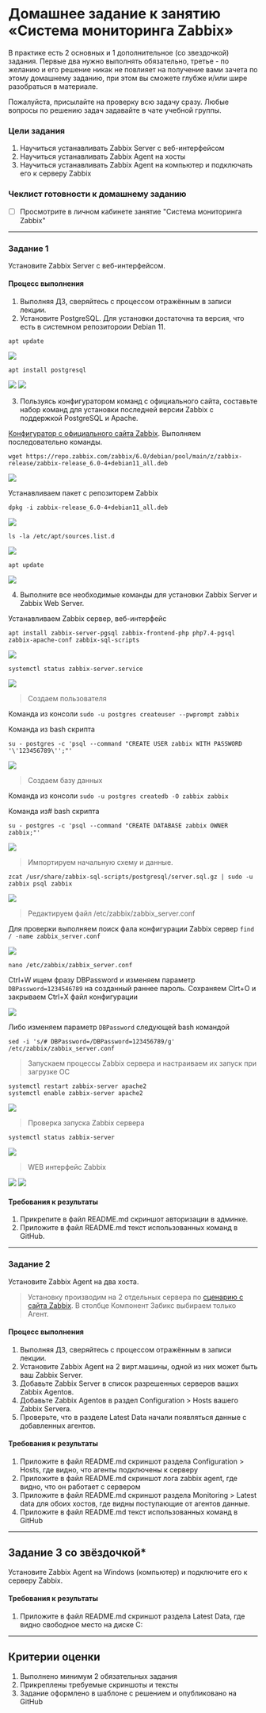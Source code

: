 # Домашнее задание к занятию «Система мониторинга Zabbix»

В практике есть 2 основных и 1 дополнительное (со звездочкой) задания. Первые два нужно выполнять обязательно, третье - по желанию и его решение никак не повлияет на получение вами зачета по этому домашнему заданию, при этом вы сможете глубже и/или шире разобраться в материале. 

Пожалуйста, присылайте на проверку всю задачу сразу. Любые вопросы по решению задач задавайте в чате учебной группы.

### Цели задания
1. Научиться устанавливать Zabbix Server c веб-интерфейсом
2. Научиться устанавливать Zabbix Agent на хосты
3. Научиться устанавливать Zabbix Agent на компьютер и подключать его к серверу Zabbix 

### Чеклист готовности к домашнему заданию
- [ ] Просмотрите в личном кабинете занятие "Система мониторинга Zabbix" 

---

### Задание 1 

Установите Zabbix Server с веб-интерфейсом.

#### Процесс выполнения
1. Выполняя ДЗ, сверяйтесь с процессом отражённым в записи лекции.
2. Установите PostgreSQL. Для установки достаточна та версия, что есть в системном репозитороии Debian 11.

`apt update`

<img src = "img/hw02-001.png">

`apt install postgresql`

<img src = "img/hw02-002.png">

<img src = "img/hw02-003.png">

3. Пользуясь конфигуратором команд с официального сайта, составьте набор команд для установки последней версии Zabbix с поддержкой PostgreSQL и Apache.

[Конфигуратор с официального сайта Zabbix](https://www.zabbix.com/ru/download?zabbix=6.0&os_distribution=debian&os_version=11&components=server_frontend_agent&db=pgsql&ws=apache). Выполняем последовательно команды.

`wget https://repo.zabbix.com/zabbix/6.0/debian/pool/main/z/zabbix-release/zabbix-release_6.0-4+debian11_all.deb`

<img src = "img/hw02-004.png">

Устанавливаем пакет с репозиторем Zabbix

`dpkg -i zabbix-release_6.0-4+debian11_all.deb`

<img src = "img/hw02-005.png">

`ls -la /etc/apt/sources.list.d`

<img src = "img/hw02-006.png">

`apt update`

<img src = "img/hw02-007.png">

4. Выполните все необходимые команды для установки Zabbix Server и Zabbix Web Server.

Устанавливаем Zabbix сервер, веб-интерфейс

`apt install zabbix-server-pgsql zabbix-frontend-php php7.4-pgsql zabbix-apache-conf zabbix-sql-scripts`

<img src = "img/hw02-008.png">

`systemctl status zabbix-server.service`

<img src = "img/hw02-009.png">


> Создаем пользователя

Команда из консоли `sudo -u postgres createuser --pwprompt zabbix`

Команда из bash скрипта

`su - postgres -c 'psql --command "CREATE USER zabbix WITH PASSWORD '\'123456789\'';"'`

<img src = "img/hw02-010.png">

> Создаем базу данных

Команда из консоли `sudo -u postgres createdb -O zabbix zabbix`

Команда из# bash скрипта

`su - postgres -c 'psql --command "CREATE DATABASE zabbix OWNER zabbix;"'`

<img src = "img/hw02-011.png">

> Импортируем начальную схему и данные. 

`zcat /usr/share/zabbix-sql-scripts/postgresql/server.sql.gz | sudo -u zabbix psql zabbix`

<img src = "img/hw02-012.png">

> Редактируем файл /etc/zabbix/zabbix_server.conf

Для проверки выполняем поиск фала конфигурации Zabbix сервер `find / -name zabbix_server.conf`

<img src = "img/hw02-013.png">

`nano /etc/zabbix/zabbix_server.conf`

Ctrl+W ищем фразу DBPassword и изменяем параметр `DBPassword=1234546789` на созданный раннее пароль. Сохраняем Clrt+O и закрываем Ctrl+X файл конфигурации

<img src = "img/hw02-014.png">

Либо изменяем параметр `DBPassword` следующей bash командой

`sed -i 's/# DBPassword=/DBPassword=123456789/g' /etc/zabbix/zabbix_server.conf`

> Запускаем процессы Zabbix сервера и настраиваем их запуск при загрузке ОС

```
systemctl restart zabbix-server apache2
systemctl enable zabbix-server apache2
```

<img src = "img/hw02-015.png">

> Проверка запуска Zabbix сервера

`systemctl status zabbix-server`

<img src = "img/hw02-016.png">

> WEB интерфейс Zabbix

<img src = "img/hw02-017.png">

<img src = "img/hw02-018.png">

#### Требования к результаты 
1. Прикрепите в файл README.md скриншот авторизации в админке.
2. Приложите в файл README.md текст использованных команд в GitHub.

---

### Задание 2 

Установите Zabbix Agent на два хоста.

> Установку производим на 2 отдельных сервера по [сценарию с сайта Zabbix](https://www.zabbix.com/ru/download?zabbix=6.0&os_distribution=debian&os_version=11&components=agent&db=&ws=). В столбце Компонент Забикс выбираем только Агент.

#### Процесс выполнения
1. Выполняя ДЗ, сверяйтесь с процессом отражённым в записи лекции.
2. Установите Zabbix Agent на 2 вирт.машины, одной из них может быть ваш Zabbix Server.
3. Добавьте Zabbix Server в список разрешенных серверов ваших Zabbix Agentов.
4. Добавьте Zabbix Agentов в раздел Configuration > Hosts вашего Zabbix Servera.
5. Проверьте, что в разделе Latest Data начали появляться данные с добавленных агентов.

#### Требования к результаты 
1. Приложите в файл README.md скриншот раздела Configuration > Hosts, где видно, что агенты подключены к серверу
2. Приложите в файл README.md скриншот лога zabbix agent, где видно, что он работает с сервером
3. Приложите в файл README.md скриншот раздела Monitoring > Latest data для обоих хостов, где видны поступающие от агентов данные.
4. Приложите в файл README.md текст использованных команд в GitHub

---
## Задание 3 со звёздочкой*
Установите Zabbix Agent на Windows (компьютер) и подключите его к серверу Zabbix.

#### Требования к результаты 
1. Приложите в файл README.md скриншот раздела Latest Data, где видно свободное место на диске C:
--- 

## Критерии оценки

1. Выполнено минимум 2 обязательных задания
2. Прикреплены требуемые скриншоты и тексты 
3. Задание оформлено в шаблоне с решением и опубликовано на GitHub


